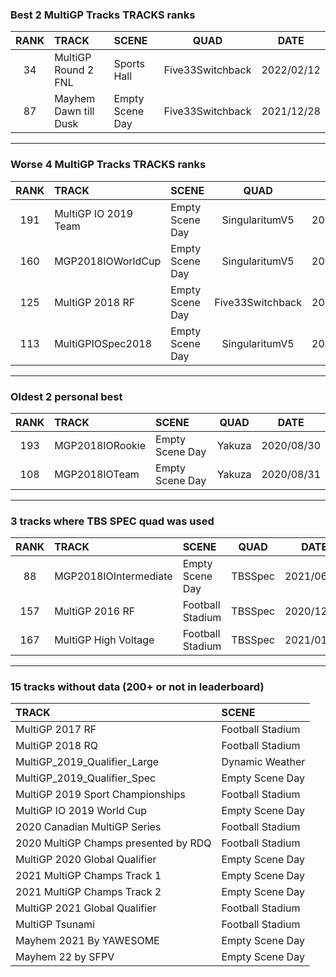 ### Best 2 MultiGP Tracks TRACKS ranks
|RANK|TRACK|SCENE|QUAD|DATE|
|:---:|:---|:---|:---:|:---:|
|34|MultiGP Round 2 FNL|Sports Hall|Five33Switchback|2022/02/12|
|87|Mayhem Dawn till Dusk|Empty Scene Day|Five33Switchback|2021/12/28|
---
### Worse 4 MultiGP Tracks TRACKS ranks
|RANK|TRACK|SCENE|QUAD|DATE|
|:---:|:---|:---|:---:|:---:|
|191|MultiGP IO 2019 Team|Empty Scene Day|SingularitumV5|2021/09/24|
|160|MGP2018IOWorldCup|Empty Scene Day|SingularitumV5|2021/08/08|
|125|MultiGP 2018 RF|Empty Scene Day|Five33Switchback|2021/11/13|
|113|MultiGPIOSpec2018|Empty Scene Day|SingularitumV5|2021/10/01|
---
### Oldest 2 personal best
|RANK|TRACK|SCENE|QUAD|DATE|
|:---:|:---|:---|:---:|:---:|
|193|MGP2018IORookie|Empty Scene Day|Yakuza|2020/08/30|
|108|MGP2018IOTeam|Empty Scene Day|Yakuza|2020/08/31|
---
### 3 tracks where TBS SPEC quad was used
|RANK|TRACK|SCENE|QUAD|DATE|
|:---:|:---|:---|:---:|:---:|
|88|MGP2018IOIntermediate|Empty Scene Day|TBSSpec|2021/06/13|
|157|MultiGP 2016 RF|Football Stadium|TBSSpec|2020/12/31|
|167|MultiGP High Voltage|Football Stadium|TBSSpec|2021/01/01|
---
### 15 tracks without data (200+ or not in leaderboard)
|TRACK|SCENE|
|:---|:---|
|MultiGP 2017 RF|Football Stadium|
|MultiGP 2018 RQ|Football Stadium|
|MultiGP_2019_Qualifier_Large|Dynamic Weather|
|MultiGP_2019_Qualifier_Spec|Empty Scene Day|
|MultiGP 2019 Sport Championships|Football Stadium|
|MultiGP IO 2019 World Cup|Empty Scene Day|
|2020 Canadian MultiGP Series|Football Stadium|
|2020 MultiGP Champs presented by RDQ|Football Stadium|
|MultiGP 2020 Global Qualifier|Empty Scene Day|
|2021 MultiGP Champs Track 1|Empty Scene Day|
|2021 MultiGP Champs Track 2|Empty Scene Day|
|MultiGP 2021 Global Qualifier|Football Stadium|
|MultiGP Tsunami|Football Stadium|
|Mayhem 2021 By YAWESOME|Empty Scene Day|
|Mayhem 22 by SFPV|Empty Scene Day|
